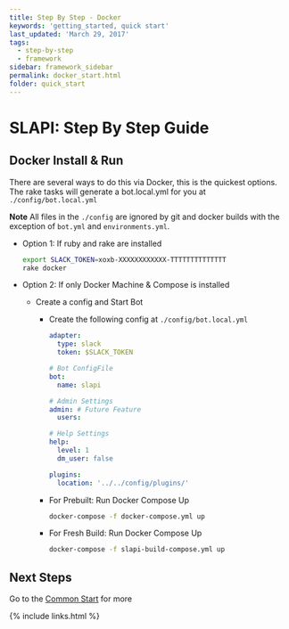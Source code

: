 ```yaml
---
title: Step By Step - Docker
keywords: 'getting_started, quick start'
last_updated: 'March 29, 2017'
tags:
  - step-by-step
  - framework
sidebar: framework_sidebar
permalink: docker_start.html
folder: quick_start
---
```


# SLAPI: Step By Step Guide

## Docker Install & Run

There are several ways to do this via Docker, this is the quickest options. The rake tasks will generate a bot.local.yml for you at `./config/bot.local.yml`

**Note** All files in the `./config` are ignored by git and docker builds with the exception of `bot.yml` and `environments.yml`.

-   Option 1: If ruby and rake are installed

    ```bash
    export SLACK_TOKEN=xoxb-XXXXXXXXXXXX-TTTTTTTTTTTTTT
    rake docker
    ```
-   Option 2: If only Docker Machine & Compose is installed
    -   Create a config and Start Bot
        -   Create the following config at `./config/bot.local.yml`

            ```yaml
            adapter:
              type: slack
              token: $SLACK_TOKEN

            # Bot ConfigFile
            bot:
              name: slapi

            # Admin Settings
            admin: # Future Feature
              users:

            # Help Settings
            help:
              level: 1
              dm_user: false

            plugins:
              location: '../../config/plugins/'
            ```
        -   For Prebuilt: Run Docker Compose Up

            ```bash
            docker-compose -f docker-compose.yml up
            ```
        -   For Fresh Build: Run Docker Compose Up

            ```bash
            docker-compose -f slapi-build-compose.yml up
            ```

## Next Steps

Go to the [Common Start](https://imperiallabs.github.io/common_start.html) for more

{% include links.html %}
